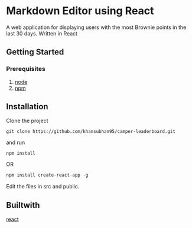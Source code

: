 # Markdown Editor using React

A web application for displaying users with the most Brownie points in the last 30 days. Written in React

## Getting Started

### Prerequisites

1. [node](https://nodejs.org/en/)
2. [npm](https://www.npmjs.com)

## Installation
Clone the project 

```git
git clone https://github.com/khansubhan95/camper-leaderboard.git
```

and run 

```
npm install
```

OR

```javascript
npm install create-react-app -g
```
Edit the files in src and public.

## Builtwith
[react](https://facebook.github.io/react/)   